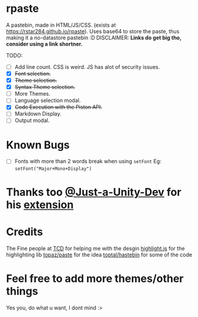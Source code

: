 # rpaste
A pastebin, made in HTML/JS/CSS. (exists at https://rstar284.github.io/rpaste).
Uses base64 to store the paste, thus making it a no-datastore pastebin :D
DISCLAIMER: **Links do get big tho, consider using a link shortner.**


TODO:
- [ ] Add line count. CSS is weird. JS has alot of security issues.
- [x] ~~Font selection.~~
- [x] ~~Theme selection.~~
- [x] ~~Syntax Theme selection.~~
- [ ] More Themes. 
- [ ] Language selection modal.
- [x] ~~Code Execution with the Piston API.~~
- [ ] Markdown Display.
- [ ] Output modal.

# Known Bugs
- [ ] Fonts with more than 2 words break when using `setFont` Eg: `setFont("Major+Mono+Display")`

# Thanks too [@Just-a-Unity-Dev](https://github.com/Just-a-Unity-Dev/) for his [extension](https://github.com/Just-a-Unity-Dev/rpaster.git)

# Credits
The Fine people at [TCD](https://discord.gg/code) for helping me with the desgin
[highlight.js](https://highlightjs.org/) for the highlighting lib
[topaz/paste](https://github.com/topaz/paste/) for the idea
[toptal/hastebin](https://github.com/toptal/hastebin) for some of the code

# Feel free to add more themes/other things
Yes you, do what u want, I dont mind :>
